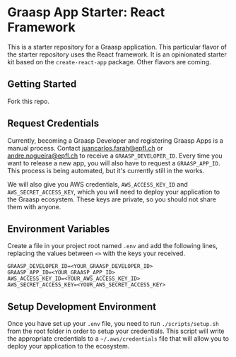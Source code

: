 # Graasp App Starter: React Framework

This is a starter repository for a Graasp application. This particular flavor of the starter
repository uses the React framework. It is an opinionated starter kit based on the `create-react-app`
package. Other flavors are coming.

## Getting Started

Fork this repo.

## Request Credentials

Currently, becoming a Graasp Developer and registering Graasp Apps is a manual process. Contact
juancarlos.farah@epfl.ch or andre.nogueira@epfl.ch to receive a `GRAASP_DEVELOPER_ID`. Every time
you want to release a new app, you will also have to request a `GRAASP_APP_ID`. This process is
being automated, but it's currently still in the works. 

We will also give you AWS credentials, `AWS_ACCESS_KEY_ID` and `AWS_SECRET_ACCESS_KEY`, which you
will need to deploy your application to the Graasp ecosystem. These keys are private, so you should
not share them with anyone.

## Environment Variables

Create a file in your project root named `.env` and add the following lines, replacing the values
between `<>` with the keys your received.

```
GRAASP_DEVELOPER_ID=<YOUR_GRAASP_DEVELOPER_ID>
GRAASP_APP_ID=<YOUR_GRAASP_APP_ID>
AWS_ACCESS_KEY_ID=<YOUR_AWS_ACCESS_KEY_ID>
AWS_SECRET_ACCESS_KEY=<YOUR_AWS_SECRET_ACCESS_KEY>
```

## Setup Development Environment

Once you have set up your `.env` file, you need to run `./scripts/setup.sh` from the root folder in
order to setup your credentials. This script will write the appropriate credentials to a
`~/.aws/credentials` file that will allow you to deploy your application to the ecosystem.
